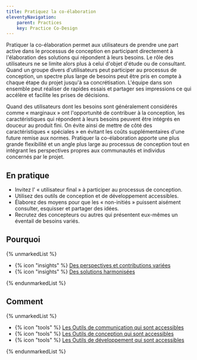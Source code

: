```yaml
---
title: Pratiquez la co-élaboration
eleventyNavigation:
    parent: Practices
    key: Practice Co-Design
---
```


Pratiquer la co-élaboration permet aux utilisateurs de prendre une part active dans le processus de conception en
participant directement à l'élaboration des solutions qui répondent à leurs besoins. Le rôle des utilisateurs ne se
limite alors plus à celui d'objet d'étude ou de consultant. Quand un groupe divers d'utilisateurs peut participer au
processus de conception, un spectre plus large de besoins peut être pris en compte à chaque étape du projet jusqu'à sa
concrétisation. L'équipe dans son ensemble peut réaliser de rapides essais et partager ses impressions ce qui accélère
et facilite les prises de décisions.

Quand des utilisateurs dont les besoins sont généralement considérés comme « marginaux » ont l'opportunité de contribuer
à la conception, les caractéristiques qui répondent à leurs besoins peuvent être intégrés en douceur au produit fini. On
évite ainsi de mettre de côté des caractéristiques « spéciales » en évitant les coûts supplémentaires d'une future
remise aux normes. Pratiquer la co-élaboration apporte une plus grande flexibilité et un angle plus large au processus
de conception tout en intégrant les perspectives propres aux communautés et individus concernés par le projet.

## En pratique

* Invitez l' « utilisateur final » à participer au processus de conception.
* Utilisez des outils de conception et de développement accessibles.
* Élaborez des moyens pour que les « non-initiés » puissent aisément consulter,  esquisser et partager des idées.
* Recrutez des concepteurs ou autres qui présentent eux-mêmes un éventail de besoins variés.

## Pourquoi

{% unmarkedList %}

* {% icon "insights" %} [Des perspectives et contributions variées](../../perspectives/des-perspectives-et-contributions-variees/)
* {% icon "insights" %} [Des solutions harmonisées](../../perspectives/des-solutions-harmonisees/)

{% endunmarkedList %}

## Comment

{% unmarkedList %}

* {% icon "tools" %} [Les Outils de communication qui sont accessibles](../../outils/les-outils-de-communication-qui-sont-accessibles/)
* {% icon "tools" %} [Les Outils de conception qui sont accessibles](../../outils/les-outils-de-conception-qui-sont-accessibles/)
* {% icon "tools" %} [Les Outils de développement qui sont accessibles](../../outils/les-outils-de-developpement-qui-sont-accessibles/)

{% endunmarkedList %}
